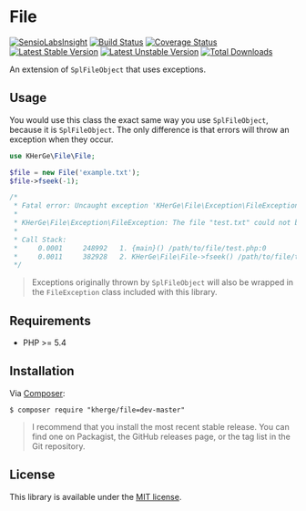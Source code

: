 File
====

[![SensioLabsInsight][]](https://insight.sensiolabs.com/projects/cd51bc0a-cb5c-41df-b500-9be18b98fd5d)
[![Build Status][]](https://travis-ci.org/kherge/php-file)
[![Coverage Status][]](https://coveralls.io/r/kherge/php-file?branch=master)
[![Latest Stable Version][]](https://packagist.org/packages/kherge/file)
[![Latest Unstable Version][]](https://packagist.org/packages/kherge/file)
[![Total Downloads][]](https://packagist.org/packages/kherge/file)

An extension of `SplFileObject` that uses exceptions.

Usage
-----

You would use this class the exact same way you use `SplFileObject`, because
it is `SplFileObject`. The only difference is that errors will throw an
exception when they occur.

```php
use KHerGe\File\File;

$file = new File('example.txt');
$file->fseek(-1);

/* 
 * Fatal error: Uncaught exception 'KHerGe\File\Exception\FileException' with message 'The file "test.txt" could not be seeked.' in /path/to/file/src/lib/KHerGe/File/Exception/FileException.php on line 157
 *
 * KHerGe\File\Exception\FileException: The file "test.txt" could not be seeked. in /path/to/file/src/lib/KHerGe/File/Exception/FileException.php on line 157
 *
 * Call Stack:
 *     0.0001     248992   1. {main}() /path/to/file/test.php:0
 *     0.0011     382928   2. KHerGe\File\File->fseek() /path/to/file/test.php:6
 */
```

> Exceptions originally thrown by `SplFileObject` will also be wrapped in the
> `FileException` class included with this library.

Requirements
------------

- PHP >= 5.4

Installation
------------

Via [Composer][]:

    $ composer require "kherge/file=dev-master"

> I recommend that you install the most recent stable release. You can find one
> on Packagist, the GitHub releases page, or the tag list in the Git repository.

License
-------

This library is available under the [MIT license](LICENSE).

[SensioLabsInsight]: https://insight.sensiolabs.com/projects/cd51bc0a-cb5c-41df-b500-9be18b98fd5d/mini.png
[Build Status]: https://travis-ci.org/kherge/php-file.png?branch=master
[Coverage Status]: https://coveralls.io/repos/kherge/php-file/badge.png?branch=master
[Latest Stable Version]: https://poser.pugx.org/kherge/file/v/stable.png
[Latest Unstable Version]: https://poser.pugx.org/kherge/file/v/unstable.png
[Total Downloads]: https://poser.pugx.org/kherge/file/downloads.png

[Composer]: http://getcomposer.org/
